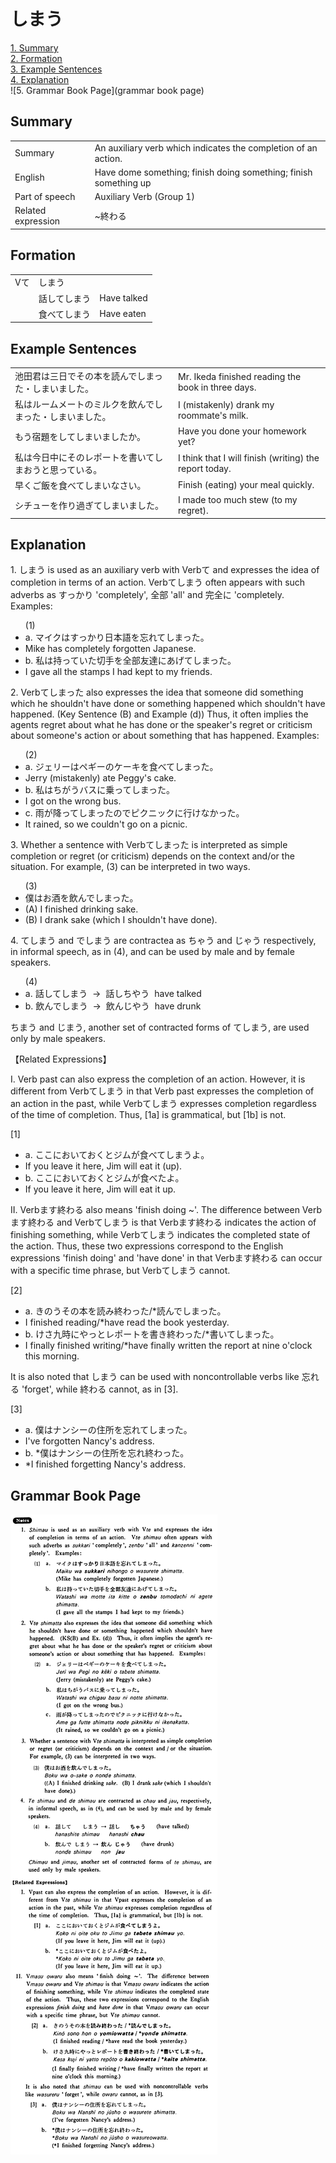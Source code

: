 # しまう

[1. Summary](#summary)<br>
[2. Formation](#formation)<br>
[3. Example Sentences](#example-sentences)<br>
[4. Explanation](#explanation)<br>
![5. Grammar Book Page](grammar book page)<br>


## Summary

<table><tr>   <td>Summary</td>   <td>An auxiliary verb which indicates the completion of an action.</td></tr><tr>   <td>English</td>   <td>Have dome something; finish doing something; finish something up</td></tr><tr>   <td>Part of speech</td>   <td>Auxiliary Verb (Group 1)</td></tr><tr>   <td>Related expression</td>   <td>~終わる </td></tr></table>

## Formation

<table class="table"> <tbody><tr class="tr head"> <td class="td"><span class="bold"><span>Vて</span></span></td> <td class="td"><span class="concept">しまう</span> </td> <td class="td"><span>&nbsp;</span></td> </tr> <tr class="tr"> <td class="td"><span>&nbsp;</span></td> <td class="td"><span>話して<span class="concept">しまう</span></span> </td> <td class="td"><span>Have    talked</span></td> </tr> <tr class="tr"> <td class="td"><span>&nbsp;</span></td> <td class="td"><span>食べて<span class="concept">しまう</span></span> </td> <td class="td"><span>Have    eaten</span></td> </tr></tbody></table>

## Example Sentences

<table><tr>   <td>池田君は三日でその本を読んでしまった・しまいました。</td>   <td>Mr. Ikeda finished reading the book in three days.</td></tr><tr>   <td>私はルームメートのミルクを飲んでしまった・しまいました。</td>   <td>I (mistakenly) drank my roommate's milk.</td></tr><tr>   <td>もう宿題をしてしまいましたか。</td>   <td>Have you done your homework yet?</td></tr><tr>   <td>私は今日中にそのレポートを書いてしまおうと思っている。</td>   <td>I think that I will finish (writing) the report today.</td></tr><tr>   <td>早くご飯を食べてしまいなさい。</td>   <td>Finish (eating) your meal quickly.</td></tr><tr>   <td>シチューを作り過ぎてしまいました。</td>   <td>I made too much stew (to my regret).</td></tr></table>

## Explanation

<p>1. <span class="cloze">しまう</span> is used as an auxiliary verb with Verbて and expresses the idea of completion in terms of an action. Verbて<span class="cloze">しまう</span> often appears with such adverbs as すっかり 'completely', 全部 'all' and 完全に 'completely. Examples:</p>  <ul>(1) <li>a. マイクはすっかり日本語を忘れて<span class="cloze">しまった</span>。</li> <li>Mike has completely forgotten Japanese.</li> <div class="divide"></div> <li>b. 私は持っていた切手を全部友達にあげて<span class="cloze">しまった</span>。</li> <li>I gave all the stamps I had kept to my friends.</li> </ul>  <p>2. Verbて<span class="cloze">しまった</span> also expresses the idea that someone did something which he shouldn't have done or something happened which shouldn't have happened. (Key Sentence (B) and Example (d)) Thus, it often implies the agents regret about what he has done or the speaker's regret or criticism about someone's action or about something that has happened. Examples:</p>  <ul>(2) <li>a. ジェリーはペギーのケーキを食べて<span class="cloze">しまった</span>。</li> <li>Jerry (mistakenly) ate Peggy's cake.</li> <div class="divide"></div> <li>b. 私はちがうバスに乗って<span class="cloze">しまった</span>。</li> <li>I got on the wrong bus.</li> <div class="divide"></div> <li>c. 雨が降って<span class="cloze">しまった</span>のでピクニックに行けなかった。</li> <li>It rained, so we couldn't go on a picnic.</li> </ul>  <p>3. Whether a sentence with Verbて<span class="cloze">しまった</span> is interpreted as simple completion or regret (or criticism) depends on the context and/or the situation. For example, (3) can be interpreted in two ways.</p>  <ul>(3) <li>僕はお酒を飲んで<span class="cloze">しまった</span>。</li> <li>(A) I finished drinking sake. </li> <li>(B) I drank sake (which I shouldn't have done).</li> </ul>  <p>4. て<span class="cloze">しまう</span> and で<span class="cloze">しまう</span> are contractea as <span class="cloze">ちゃう</span> and <span class="cloze">じゃう</span> respectively, in informal speech, as in (4), and can be used by male and by female speakers.</p>  <ul>(4) <li>a. 話して<span class="cloze">しまう</span>&nbsp;&nbsp;→&nbsp;&nbsp;話し<span class="cloze">ちやう</span>&nbsp;&nbsp;have talked</li> <div class="divide"></div> <li>b. 飲んで<span class="cloze">しまう</span>&nbsp;&nbsp;→&nbsp;&nbsp;飲ん<span class="cloze">じやう</span>&nbsp;&nbsp;have drunk</li> </ul>  <p><span class="cloze">ちまう</span> and <span class="cloze">じまう</span>, another set of contracted forms of て<span class="cloze">しまう</span>, are used only by male speakers.</p>  <p>【Related Expressions】</p>  <p>I. Verb past can also express the completion of an action. However, it is different from Verbて<span class="cloze">しまう</span> in that Verb past expresses the completion of an action in the past, while Verbて<span class="cloze">しまう</span> expresses completion regardless of the time of completion. Thus, [1a] is grammatical, but [1b] is not.</p>  <p>[1]</p>  <ul> <li>a. ここにおいておくとジムが食べて<span class="cloze">しまう</span>よ。</li> <li>If you leave it here, Jim will eat it (up).</li> <div class="divide"></div> <li>b. ここにおいておくとジムが食べたよ。</li> <li>If you leave it here, Jim will eat it up.</li> </ul>  <p>II. Verbます終わる also means 'finish doing ~'. The difference between Verbます終わる and Verbて<span class="cloze">しまう</span> is that Verbます終わる indicates the action of finishing something, while Verbて<span class="cloze">しまう</span> indicates the completed state of the action. Thus, these two expressions correspond to the English expressions 'finish doing' and 'have done' in that Verbます終わる can occur with a specific time phrase, but Verbて<span class="cloze">しまう</span> cannot.</p>  <p>[2]</p>  <ul> <li>a. きのうその本を読み終わった/*読んで<span class="cloze">しまった</span>。</li> <li>I finished reading/*have read the book yesterday.</li> <div class="divide"></div> <li>b. けさ九時にやっとレポートを書き終わった/*書いて<span class="cloze">しまった</span>。</li> <li>I finally finished writing/*have finally written the report at nine o'clock this morning.</li> </ul>  <p>It is also noted that <span class="cloze">しまう</span> can be used with noncontrollable verbs like 忘れる 'forget', while 終わる cannot, as in [3].</p>  <p>[3]</p>  <ul> <li>a. 僕はナンシーの住所を忘れて<span class="cloze">しまった</span>。</li> <li>I've forgotten Nancy's address.</li> <div class="divide"></div> <li>b. *僕はナンシーの住所を忘れ終わった。</li> <li>*I finished forgetting Nancy's address.</li> </ul>

## Grammar Book Page

![](../img/Basicしまう.png)

